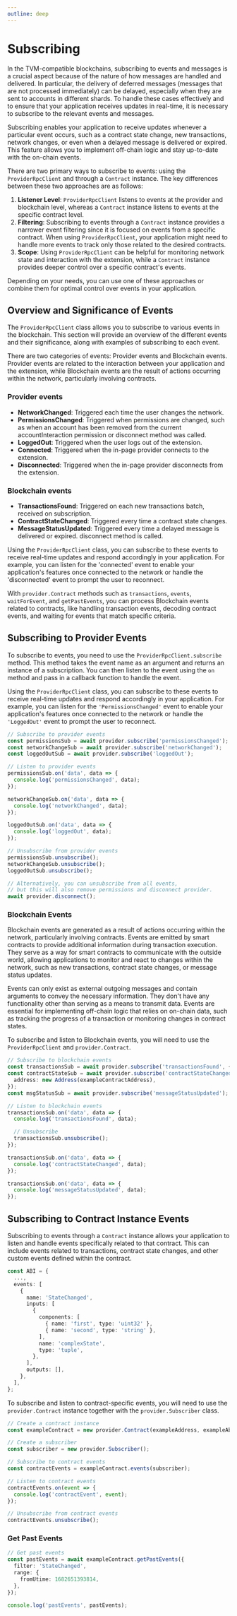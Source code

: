```yaml
---
outline: deep
---
```


# Subscribing

In the TVM-compatible blockchains, subscribing to events and messages is a crucial aspect because of the nature of how messages are handled and delivered. In particular, the delivery of deferred messages (messages that are not processed immediately) can be delayed, especially when they are sent to accounts in different shards. To handle these cases effectively and to ensure that your application receives updates in real-time, it is necessary to subscribe to the relevant events and messages.

Subscribing enables your application to receive updates whenever a particular event occurs, such as a contract state change, new transactions, network changes, or even when a delayed message is delivered or expired. This feature allows you to implement off-chain logic and stay up-to-date with the on-chain events.

There are two primary ways to subscribe to events: using the `ProviderRpcClient` and through a `Contract` instance. The key differences between these two approaches are as follows:

1. **Listener Level**: `ProviderRpcClient` listens to events at the provider and blockchain level, whereas a `Contract` instance listens to events at the specific contract level.
2. **Filtering**: Subscribing to events through a `Contract` instance provides a narrower event filtering since it is focused on events from a specific contract. When using `ProviderRpcClient`, your application might need to handle more events to track only those related to the desired contracts.
3. **Scope**: Using `ProviderRpcClient` can be helpful for monitoring network state and interaction with the extension, while a `Contract` instance provides deeper control over a specific contract's events.

Depending on your needs, you can use one of these approaches or combine them for optimal control over events in your application.

## Overview and Significance of Events

The `ProviderRpcClient` class allows you to subscribe to various events in the blockchain. This section will provide an overview of the different events and their significance, along with examples of subscribing to each event.

There are two categories of events: Provider events and Blockchain events. Provider events are related to the interaction between your application and the extension, while Blockchain events are the result of actions occurring within the network, particularly involving contracts.

### Provider events

- **NetworkChanged**: Triggered each time the user changes the network.
- **PermissionsChanged**: Triggered when permissions are changed, such as when an account has been removed from the current accountInteraction permission or disconnect method was called.
- **LoggedOut**: Triggered when the user logs out of the extension.
- **Connected**: Triggered when the in-page provider connects to the extension.
- **Disconnected**: Triggered when the in-page provider disconnects from the extension.

### Blockchain events

- **TransactionsFound**: Triggered on each new transactions batch, received on subscription.
- **ContractStateChanged**: Triggered every time a contract state changes.
- **MessageStatusUpdated**: Triggered every time a delayed message is delivered or expired.
  disconnect method is called.

Using the `ProviderRpcClient` class, you can subscribe to these events to receive real-time updates and respond accordingly in your application. For example, you can listen for the 'connected' event to enable your application's features once connected to the network or handle the 'disconnected' event to prompt the user to reconnect.

With `provider.Contract` methods such as `transactions`, `events`, `waitForEvent`, and `getPastEvents`, you can process Blockchain events related to contracts, like handling transaction events, decoding contract events, and waiting for events that match specific criteria.

## Subscribing to Provider Events

To subscribe to events, you need to use the `ProviderRpcClient.subscribe` method. This method takes the event name as an argument and returns an instance of a subscription. You can then listen to the event using the `on` method and pass in a callback function to handle the event.

Using the `ProviderRpcClient` class, you can subscribe to these events to receive real-time updates and respond accordingly in your application. For example, you can listen for the `'PermissionsChanged'` event to enable your application's features once connected to the network or handle the `'LoggedOut'` event to prompt the user to reconnect.

```typescript
// Subscribe to provider events
const permissionsSub = await provider.subscribe('permissionsChanged');
const networkChangeSub = await provider.subscribe('networkChanged');
const loggedOutSub = await provider.subscribe('loggedOut');

// Listen to provider events
permissionsSub.on('data', data => {
  console.log('permissionsChanged', data);
});

networkChangeSub.on('data', data => {
  console.log('networkChanged', data);
});

loggedOutSub.on('data', data => {
  console.log('loggedOut', data);
});
```

```typescript
// Unsubscribe from provider events
permissionsSub.unsubscribe();
networkChangeSub.unsubscribe();
loggedOutSub.unsubscribe();

// Alternatively, you can unsubscribe from all events,
// but this will also remove permissions and disconnect provider.
await provider.disconnect();
```

<ProviderEventsComponent />

### Blockchain Events

Blockchain events are generated as a result of actions occurring within the network, particularly involving contracts. Events are emitted by smart contracts to provide additional information during transaction execution. They serve as a way for smart contracts to communicate with the outside world, allowing applications to monitor and react to changes within the network, such as new transactions, contract state changes, or message status updates.

Events can only exist as external outgoing messages and contain arguments to convey the necessary information. They don't have any functionality other than serving as a means to transmit data. Events are essential for implementing off-chain logic that relies on on-chain data, such as tracking the progress of a transaction or monitoring changes in contract states.

To subscribe and listen to Blockchain events, you will need to use the `ProviderRpcClient` and `provider.Contract`.

```typescript
// Subscribe to blockchain events
const transactionsSub = await provider.subscribe('transactionsFound', { address: new Address(exampleContractAddress) });
const contractStateSub = await provider.subscribe('contractStateChanged', {
  address: new Address(exampleContractAddress),
});
const msgStatusSub = await provider.subscribe('messageStatusUpdated');

// Listen to blockchain events
transactionsSub.on('data', data => {
  console.log('transactionsFound', data);

  // Unsubscribe
  transactionsSub.unsubscribe();
});

transactionsSub.on('data', data => {
  console.log('contractStateChanged', data);
});

transactionsSub.on('data', data => {
  console.log('messageStatusUpdated', data);
});
```

<BlockchainEventsComponent />

## Subscribing to Contract Instance Events

Subscribing to events through a `Contract` instance allows your application to listen and handle events specifically related to that contract. This can include events related to transactions, contract state changes, and other custom events defined within the contract.

```typescript
const ABI = {
  ...,
  events: [
    {
      name: 'StateChanged',
      inputs: [
        {
          components: [
            { name: 'first', type: 'uint32' },
            { name: 'second', type: 'string' },
          ],
          name: 'complexState',
          type: 'tuple',
        },
      ],
      outputs: [],
    },
  ],
};
```

To subscribe and listen to contract-specific events, you will need to use the `provider.Contract` instance together with the `provider.Subscriber` class.

```typescript
// Create a contract instance
const exampleContract = new provider.Contract(exampleAddress, exampleAbi);

// Create a subscriber
const subscriber = new provider.Subscriber();

// Subscribe to contract events
const contractEvents = exampleContract.events(subscriber);

// Listen to contract events
contractEvents.on(event => {
  console.log('contractEvent', event);
});

// Unsubscribe from contract events
contractEvents.unsubscribe();
```

<ListenContractEventsComponent />

### Get Past Events

```typescript
// Get past events
const pastEvents = await exampleContract.getPastEvents({
  filter: 'StateChanged',
  range: {
    fromUtime: 1682651393814,
  },
});

console.log('pastEvents', pastEvents);
```

<GetPastEventsComponent />
